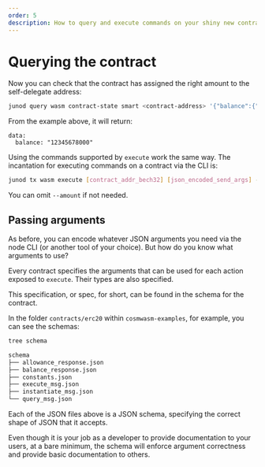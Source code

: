 ```yaml
---
order: 5
description: How to query and execute commands on your shiny new contract
---
```


# Querying the contract

Now you can check that the contract has assigned the right amount to the self-delegate address:

```sh
junod query wasm contract-state smart <contract-address> '{"balance":{"address":"<validator-self-delegate-address>"}}'
```

From the example above, it will return:

```
data:
  balance: "12345678000"
```

Using the commands supported by `execute` work the same way. The incantation for executing commands on a contract via the CLI is:

```sh
junod tx wasm execute [contract_addr_bech32] [json_encoded_send_args] --amount [coins,optional] [flags]
```

You can omit `--amount` if not needed.

## Passing arguments

As before, you can encode whatever JSON arguments you need via the node CLI (or another tool of your choice). But how do you know what arguments to use?

Every contract specifies the arguments that can be used for each action exposed to `execute`. Their types are also specified.

This specification, or spec, for short, can be found in the schema for the contract.

In the folder `contracts/erc20` within `cosmwasm-examples`, for example, you can see the schemas:

```sh
tree schema

schema
├── allowance_response.json
├── balance_response.json
├── constants.json
├── execute_msg.json
├── instantiate_msg.json
└── query_msg.json
```

Each of the JSON files above is a JSON schema, specifying the correct shape of JSON that it accepts.

Even though it is your job as a developer to provide documentation to your users, at a bare minimum, the schema will enforce argument correctness and provide basic documentation to others.
